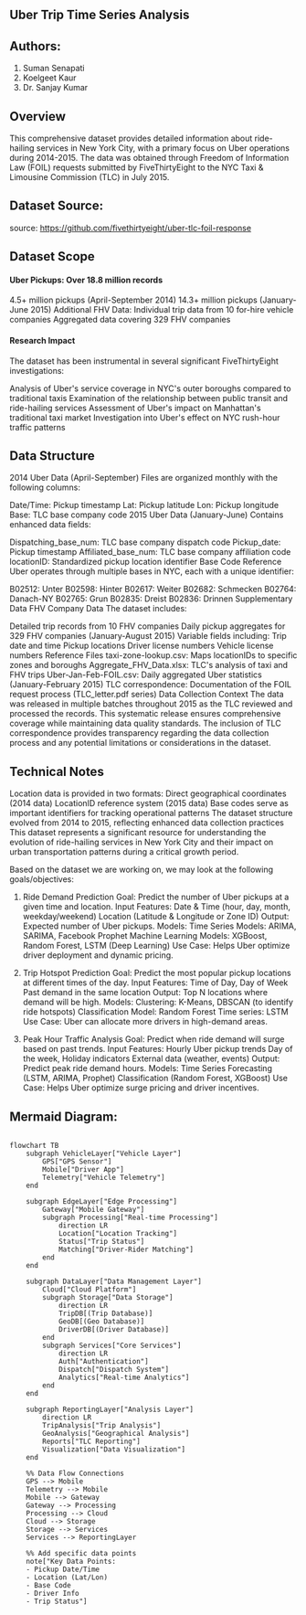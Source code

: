 ## **Uber Trip Time Series Analysis**

## **Authors:**
1. Suman Senapati
2. Koelgeet Kaur
3. Dr. Sanjay Kumar


## **Overview**

This comprehensive dataset provides detailed information about ride-hailing services in New York City, with a primary focus on Uber operations during 2014-2015. The data was obtained through Freedom of Information Law (FOIL) requests submitted by FiveThirtyEight to the NYC Taxi & Limousine Commission (TLC) in July 2015.

## **Dataset Source:**
source: https://github.com/fivethirtyeight/uber-tlc-foil-response

## **Dataset Scope**

#### Uber Pickups: Over 18.8 million records
4.5+ million pickups (April-September 2014)
14.3+ million pickups (January-June 2015)
Additional FHV Data:
Individual trip data from 10 for-hire vehicle companies
Aggregated data covering 329 FHV companies
#### Research Impact
The dataset has been instrumental in several significant FiveThirtyEight investigations:

Analysis of Uber's service coverage in NYC's outer boroughs compared to traditional taxis
Examination of the relationship between public transit and ride-hailing services
Assessment of Uber's impact on Manhattan's traditional taxi market
Investigation into Uber's effect on NYC rush-hour traffic patterns

## **Data Structure**

2014 Uber Data (April-September)
Files are organized monthly with the following columns:

Date/Time: Pickup timestamp
Lat: Pickup latitude
Lon: Pickup longitude
Base: TLC base company code
2015 Uber Data (January-June)
Contains enhanced data fields:

Dispatching_base_num: TLC base company dispatch code
Pickup_date: Pickup timestamp
Affiliated_base_num: TLC base company affiliation code
locationID: Standardized pickup location identifier
Base Code Reference
Uber operates through multiple bases in NYC, each with a unique identifier:

B02512: Unter
B02598: Hinter
B02617: Weiter
B02682: Schmecken
B02764: Danach-NY
B02765: Grun
B02835: Dreist
B02836: Drinnen
Supplementary Data
FHV Company Data
The dataset includes:

Detailed trip records from 10 FHV companies
Daily pickup aggregates for 329 FHV companies (January-August 2015)
Variable fields including:
Trip date and time
Pickup locations
Driver license numbers
Vehicle license numbers
Reference Files
taxi-zone-lookup.csv: Maps locationIDs to specific zones and boroughs
Aggregate_FHV_Data.xlsx: TLC's analysis of taxi and FHV trips
Uber-Jan-Feb-FOIL.csv: Daily aggregated Uber statistics (January-February 2015)
TLC correspondence: Documentation of the FOIL request process (TLC_letter.pdf series)
Data Collection Context
The data was released in multiple batches throughout 2015 as the TLC reviewed and processed the records. This systematic release ensures comprehensive coverage while maintaining data quality standards. The inclusion of TLC correspondence provides transparency regarding the data collection process and any potential limitations or considerations in the dataset.

## **Technical Notes**
Location data is provided in two formats:
Direct geographical coordinates (2014 data)
LocationID reference system (2015 data)
Base codes serve as important identifiers for tracking operational patterns
The dataset structure evolved from 2014 to 2015, reflecting enhanced data collection practices
This dataset represents a significant resource for understanding the evolution of ride-hailing services in New York City and their impact on urban transportation patterns during a critical growth period.

Based on the dataset we are working on, we may look at the following goals/objectives:

1. Ride Demand Prediction
Goal: Predict the number of Uber pickups at a given time and location.
Input Features:
Date & Time (hour, day, month, weekday/weekend)
Location (Latitude & Longitude or Zone ID)
Output: Expected number of Uber pickups.
Models:
Time Series Models: ARIMA, SARIMA, Facebook Prophet
Machine Learning Models: XGBoost, Random Forest, LSTM (Deep Learning)
Use Case: Helps Uber optimize driver deployment and dynamic pricing.

2. Trip Hotspot Prediction
Goal: Predict the most popular pickup locations at different times of the day.
Input Features:
Time of Day, Day of Week
Past demand in the same location
Output: Top N locations where demand will be high.
Models:
Clustering: K-Means, DBSCAN (to identify ride hotspots)
Classification Model: Random Forest
Time series: LSTM
Use Case: Uber can allocate more drivers in high-demand areas.

3. Peak Hour Traffic Analysis
Goal: Predict when ride demand will surge based on past trends.
Input Features:
Hourly Uber pickup trends
Day of the week, Holiday indicators
External data (weather, events)
Output: Predict peak ride demand hours.
Models:
Time Series Forecasting (LSTM, ARIMA, Prophet)
Classification (Random Forest, XGBoost)
Use Case: Helps Uber optimize surge pricing and driver incentives.



## **Mermaid Diagram:**

```mermaid

flowchart TB
    subgraph VehicleLayer["Vehicle Layer"]
        GPS["GPS Sensor"]
        Mobile["Driver App"]
        Telemetry["Vehicle Telemetry"]
    end

    subgraph EdgeLayer["Edge Processing"]
        Gateway["Mobile Gateway"]
        subgraph Processing["Real-time Processing"]
            direction LR
            Location["Location Tracking"]
            Status["Trip Status"]
            Matching["Driver-Rider Matching"]
        end
    end

    subgraph DataLayer["Data Management Layer"]
        Cloud["Cloud Platform"]
        subgraph Storage["Data Storage"]
            direction LR
            TripDB[(Trip Database)]
            GeoDB[(Geo Database)]
            DriverDB[(Driver Database)]
        end
        subgraph Services["Core Services"]
            direction LR
            Auth["Authentication"]
            Dispatch["Dispatch System"]
            Analytics["Real-time Analytics"]
        end
    end

    subgraph ReportingLayer["Analysis Layer"]
        direction LR
        TripAnalysis["Trip Analysis"]
        GeoAnalysis["Geographical Analysis"]
        Reports["TLC Reporting"]
        Visualization["Data Visualization"]
    end

    %% Data Flow Connections
    GPS --> Mobile
    Telemetry --> Mobile
    Mobile --> Gateway
    Gateway --> Processing
    Processing --> Cloud
    Cloud --> Storage
    Storage --> Services
    Services --> ReportingLayer

    %% Add specific data points
    note["Key Data Points:
    - Pickup Date/Time
    - Location (Lat/Lon)
    - Base Code
    - Driver Info
    - Trip Status"]


```